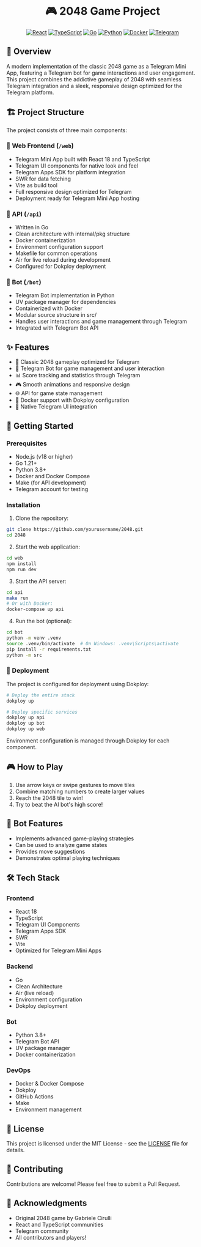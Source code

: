 <div align="center">
  <h1>🎮 2048 Game Project</h1>

  [![React](https://img.shields.io/badge/React-20232A?style=for-the-badge&logo=react&logoColor=61DAFB)](https://reactjs.org/)
  [![TypeScript](https://img.shields.io/badge/TypeScript-007ACC?style=for-the-badge&logo=typescript&logoColor=white)](https://www.typescriptlang.org/)
  [![Go](https://img.shields.io/badge/Go-00ADD8?style=for-the-badge&logo=go&logoColor=white)](https://go.dev/)
  [![Python](https://img.shields.io/badge/Python-3776AB?style=for-the-badge&logo=python&logoColor=white)](https://www.python.org/)
  [![Docker](https://img.shields.io/badge/Docker-2496ED?style=for-the-badge&logo=docker&logoColor=white)](https://www.docker.com/)
  [![Telegram](https://img.shields.io/badge/Telegram-2CA5E0?style=for-the-badge&logo=telegram&logoColor=white)](https://telegram.org/)
</div>

## 🌟 Overview

A modern implementation of the classic 2048 game as a Telegram Mini App, featuring a Telegram bot for game interactions and user engagement. This project combines the addictive gameplay of 2048 with seamless Telegram integration and a sleek, responsive design optimized for the Telegram platform.

## 🏗️ Project Structure

The project consists of three main components:

### 🎨 Web Frontend (`/web`)
- Telegram Mini App built with React 18 and TypeScript
- Telegram UI components for native look and feel
- Telegram Apps SDK for platform integration
- SWR for data fetching
- Vite as build tool
- Full responsive design optimized for Telegram
- Deployment ready for Telegram Mini App hosting

### 🔧 API (`/api`)
- Written in Go
- Clean architecture with internal/pkg structure
- Docker containerization
- Environment configuration support
- Makefile for common operations
- Air for live reload during development
- Configured for Dokploy deployment

### 🤖 Bot (`/bot`)
- Telegram Bot implementation in Python
- UV package manager for dependencies
- Containerized with Docker
- Modular source structure in src/
- Handles user interactions and game management through Telegram
- Integrated with Telegram Bot API

## ✨ Features

- 🎯 Classic 2048 gameplay optimized for Telegram
- 🤖 Telegram Bot for game management and user interaction
- 📊 Score tracking and statistics through Telegram
- 🎮 Smooth animations and responsive design
- 🌐 API for game state management
- 🐳 Docker support with Dokploy configuration
- 📱 Native Telegram UI integration

## 🚀 Getting Started

### Prerequisites

- Node.js (v18 or higher)
- Go 1.21+
- Python 3.8+
- Docker and Docker Compose
- Make (for API development)
- Telegram account for testing

### Installation

1. Clone the repository:
```bash
git clone https://github.com/yourusername/2048.git
cd 2048
```

2. Start the web application:
```bash
cd web
npm install
npm run dev
```

3. Start the API server:
```bash
cd api
make run
# Or with Docker:
docker-compose up api
```

4. Run the bot (optional):
```bash
cd bot
python -m venv .venv
source .venv/bin/activate  # On Windows: .venv\Scripts\activate
pip install -r requirements.txt
python -m src
```

### 🐳 Deployment

The project is configured for deployment using Dokploy:

```bash
# Deploy the entire stack
dokploy up

# Deploy specific services
dokploy up api
dokploy up bot
dokploy up web
```

Environment configuration is managed through Dokploy for each component.

## 🎮 How to Play

1. Use arrow keys or swipe gestures to move tiles
2. Combine matching numbers to create larger values
3. Reach the 2048 tile to win!
4. Try to beat the AI bot's high score!

## 🤖 Bot Features

- Implements advanced game-playing strategies
- Can be used to analyze game states
- Provides move suggestions
- Demonstrates optimal playing techniques

## 🛠️ Tech Stack

### Frontend
- React 18
- TypeScript
- Telegram UI Components
- Telegram Apps SDK
- SWR
- Vite
- Optimized for Telegram Mini Apps

### Backend
- Go
- Clean Architecture
- Air (live reload)
- Environment configuration
- Dokploy deployment

### Bot
- Python 3.8+
- Telegram Bot API
- UV package manager
- Docker containerization

### DevOps
- Docker & Docker Compose
- Dokploy
- GitHub Actions
- Make
- Environment management

## 📝 License

This project is licensed under the MIT License - see the [LICENSE](LICENSE) file for details.

## 🤝 Contributing

Contributions are welcome! Please feel free to submit a Pull Request.

## 🌟 Acknowledgments

- Original 2048 game by Gabriele Cirulli
- React and TypeScript communities
- Telegram community
- All contributors and players!
